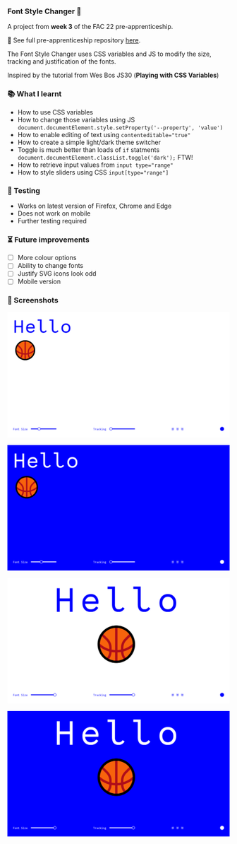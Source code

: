 ### Font Style Changer 🎹

A project from **week 3** of the FAC 22 pre-apprenticeship. 

💾 See full pre-apprenticeship repository [here](https://github.com/cemalokten/fac-pre-apprenticeship). 

The Font Style Changer uses CSS variables and JS to modify the size, tracking and justification of the fonts.

Inspired by the tutorial from Wes Bos JS30 (**Playing with CSS Variables**)

### 📚 What I learnt
- How to use CSS variables
- How to change those variables using JS `document.documentElement.style.setProperty('--property', 'value')`
- How to enable editing of text using `contenteditable="true"`
- How to create a simple light/dark theme switcher
- Toggle is much better than loads of `if` statments `document.documentElement.classList.toggle('dark');` FTW!
- How to retrieve input values from `input type="range"`
- How to style sliders using CSS `input[type="range"]`

### 🦺 Testing
- Works on latest version of Firefox, Chrome and Edge
- Does not work on mobile
- Further testing required

### ⏳ Future improvements
- [ ] More colour options
- [ ] Ability to change fonts
- [ ] Justify SVG icons look odd
- [ ] Mobile version

### 👀 Screenshots

![Keyboard Glockenspiel](images/font-style-changer-0.png)

![Keyboard Glockenspiel](images/font-style-changer-1.png)

![Keyboard Glockenspiel](images/font-style-changer-2.png)

![Keyboard Glockenspiel](images/font-style-changer-3.png)